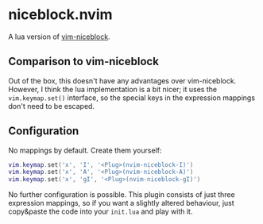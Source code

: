 # niceblock.nvim
A lua version of [vim-niceblock](https://github.com/kana/vim-niceblock).

## Comparison to vim-niceblock
Out of the box, this doesn't have any advantages over vim-niceblock.  
However, I think the lua implementation is a bit nicer; it uses the `vim.keymap.set()` interface, so the special keys in the expression mappings don't need to be escaped.

## Configuration
No mappings by default. Create them yourself:

```lua
vim.keymap.set('x', 'I', '<Plug>(nvim-niceblock-I)')
vim.keymap.set('x', 'A', '<Plug>(nvim-niceblock-A)')
vim.keymap.set('x', 'gI', '<Plug>(nvim-niceblock-gI)')
```

No further configuration is possible. This plugin consists of just three expression mappings, so if you want a slightly altered behaviour, just copy&paste the code into your `init.lua` and play with it.
